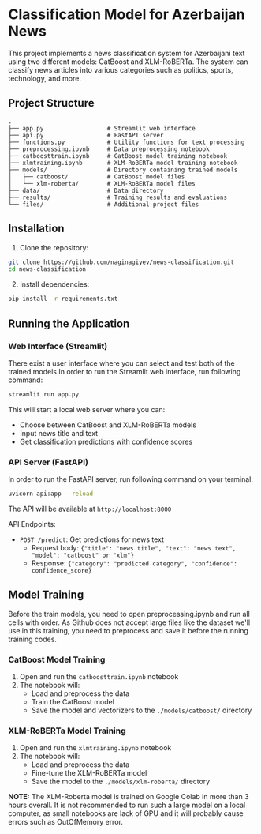 # Classification Model for Azerbaijan News 

This project implements a news classification system for Azerbaijani text using two different models: CatBoost and XLM-RoBERTa. The system can classify news articles into various categories such as politics, sports, technology, and more.

## Project Structure

```
.
├── app.py                  # Streamlit web interface
├── api.py                  # FastAPI server
├── functions.py            # Utility functions for text processing
├── preprocessing.ipynb     # Data preprocessing notebook
├── catboosttrain.ipynb     # CatBoost model training notebook
├── xlmtraining.ipynb       # XLM-RoBERTa model training notebook
├── models/                 # Directory containing trained models
│   ├── catboost/           # CatBoost model files
│   └── xlm-roberta/        # XLM-RoBERTa model files
├── data/                   # Data directory
├── results/                # Training results and evaluations
└── files/                  # Additional project files
```

## Installation

1. Clone the repository:
```bash
git clone https://github.com/naginagiyev/news-classification.git
cd news-classification
```

2. Install dependencies:
```bash
pip install -r requirements.txt
```

## Running the Application

### Web Interface (Streamlit)
There exist a user interface where you can select and test both of the trained models.In order to run the Streamlit web interface, run following command:
```bash
streamlit run app.py
```
This will start a local web server where you can:
- Choose between CatBoost and XLM-RoBERTa models
- Input news title and text
- Get classification predictions with confidence scores

### API Server (FastAPI)
In order to run the FastAPI server, run following command on your terminal:
```bash
uvicorn api:app --reload
```
The API will be available at `http://localhost:8000`

API Endpoints:
- `POST /predict`: Get predictions for news text
  - Request body: `{"title": "news title", "text": "news text", "model": "catboost" or "xlm"}`
  - Response: `{"category": "predicted category", "confidence": confidence_score}`

## Model Training

Before the train models, you need to open preprocessing.ipynb and run all cells with order. As Github does not accept large files like the dataset we'll use in this training, you need to preprocess and save it before the running training codes.

### CatBoost Model Training

1. Open and run the `catboosttrain.ipynb` notebook
2. The notebook will:
   - Load and preprocess the data
   - Train the CatBoost model
   - Save the model and vectorizers to the `./models/catboost/` directory

### XLM-RoBERTa Model Training
1. Open and run the `xlmtraining.ipynb` notebook
2. The notebook will:
   - Load and preprocess the data
   - Fine-tune the XLM-RoBERTa model
   - Save the model to the `./models/xlm-roberta/` directory

**NOTE:** The XLM-Roberta model is trained on Google Colab in more than 3 hours overall. It is not recommended to run such a large model on a local computer, as small notebooks are lack of GPU and it will probably cause errors such as OutOfMemory error.